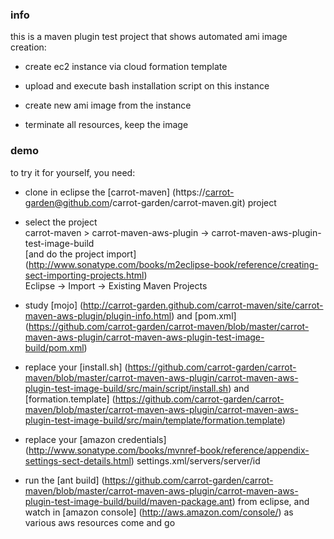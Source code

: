 ### info

this is a maven plugin test project that 
shows automated ami image creation:

* create ec2 instance via cloud formation template

* upload and execute bash installation script on this instance

* create new ami image from the instance

* terminate all resources, keep the image

### demo

to try it for yourself, you need:

* clone in eclipse the
[carrot-maven]
(https://carrot-garden@github.com/carrot-garden/carrot-maven.git)
project

* select the project   
carrot-maven > carrot-maven-aws-plugin -> carrot-maven-aws-plugin-test-image-build   
[and do the project import]
(http://www.sonatype.com/books/m2eclipse-book/reference/creating-sect-importing-projects.html)   
Eclipse -> Import -> Existing Maven Projects 

* study
[mojo]
(http://carrot-garden.github.com/carrot-maven/site/carrot-maven-aws-plugin/plugin-info.html)
and
[pom.xml]
(https://github.com/carrot-garden/carrot-maven/blob/master/carrot-maven-aws-plugin/carrot-maven-aws-plugin-test-image-build/pom.xml) 

* replace your
[install.sh]
(https://github.com/carrot-garden/carrot-maven/blob/master/carrot-maven-aws-plugin/carrot-maven-aws-plugin-test-image-build/src/main/script/install.sh)
and 
[formation.template]
(https://github.com/carrot-garden/carrot-maven/blob/master/carrot-maven-aws-plugin/carrot-maven-aws-plugin-test-image-build/src/main/template/formation.template)

* replace your 
[amazon credentials]
(http://www.sonatype.com/books/mvnref-book/reference/appendix-settings-sect-details.html)
settings.xml/servers/server/id

* run the 
[ant build]
(https://github.com/carrot-garden/carrot-maven/blob/master/carrot-maven-aws-plugin/carrot-maven-aws-plugin-test-image-build/build/maven-package.ant) 
from eclipse, and watch in
[amazon console]
(http://aws.amazon.com/console/)
as various aws resources come and go
